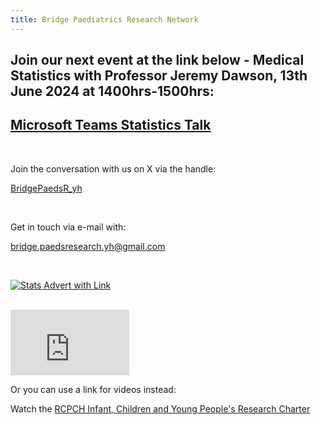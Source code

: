 ```yaml
---
title: Bridge Paediatrics Research Network
---
```


## Join our next event at the link below - Medical Statistics with Professor Jeremy Dawson, 13th June 2024 at 1400hrs-1500hrs:

## [Microsoft Teams Statistics Talk](https://tinyurl.com/959md8pr)
<br /> 

Join the conversation with us on X via the handle:<br /> 

[BridgePaedsR_yh](https://twitter.com/BridgePaedsR_yh)

<br /> 

Get in touch via e-mail with:<br /> 

[bridge.paedsresearch.yh@gmail.com](https://bridge.paedsresearch.yh@gmail.com)

<!-- comments are hidden like this -->
<!-- ![Stats Advert](/bridgepaediatrics/docs/assets/Email_footer_Dawson_stats.PNG)-->

<br /> 

<a href="https://tinyurl.com/959md8pr">![Stats Advert with Link](/bridgepaediatrics/docs/assets/Email_footer_Dawson_stats.PNG)</a>

<br /> 

<iframe width="190" height="105" src="https://www.youtube.com/embed/wWCHrONFfYQ?si=2z2IJg_2dNQfUKwK" title="YouTube video player" frameborder="0" allow="accelerometer; autoplay; clipboard-write; encrypted-media; gyroscope; picture-in-picture; web-share" referrerpolicy="strict-origin-when-cross-origin" allowfullscreen></iframe>

<br /> 

Or you can use a link for videos instead:<br /> 

Watch the [RCPCH Infant, Children and Young People's Research Charter](https://www.youtube.com/watch?v=wWCHrONFfYQ)
